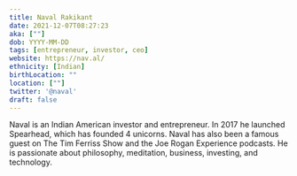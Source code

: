 ```yaml
---
title: Naval Rakikant
date: 2021-12-07T08:27:23
aka: [""]
dob: YYYY-MM-DD
tags: [entrepreneur, investor, ceo]
website: https://nav.al/
ethnicity: [Indian]
birthLocation: ""
location: [""]
twitter: '@naval'
draft: false
---
```


Naval is an Indian American investor and entrepreneur. In 2017 he launched Spearhead, which has founded 4 unicorns. Naval has also been a famous guest on The Tim Ferriss Show and the Joe Rogan Experience podcasts. He is passionate about philosophy, meditation, business, investing, and technology.